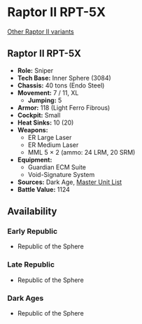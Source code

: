 # Raptor II RPT-5X

[Other Raptor II variants](../raptor_ii.md)

## Raptor II RPT-5X
- **Role:** Sniper
- **Tech Base:** Inner Sphere (3084)
- **Chassis:** 40 tons (Endo Steel)
- **Movement:** 7 / 11, XL
  - **Jumping:** 5
- **Armor:** 118 (Light Ferro Fibrous)
- **Cockpit:** Small
- **Heat Sinks:** 10 (20)
- **Weapons:**
  - ER Large Laser
  - ER Medium Laser
  - MML 5 × 2 (ammo: 24 LRM, 20 SRM)
- **Equipment:**
  - Guardian ECM Suite
  - Void-Signature System
- **Sources:** Dark Age, [Master Unit List](http://masterunitlist.info/Unit/Details/2660/raptor-ii-rpt-5x)
- **Battle Value:** 1124

## Availability

### Early Republic
- Republic of the Sphere

### Late Republic
- Republic of the Sphere

### Dark Ages
- Republic of the Sphere

